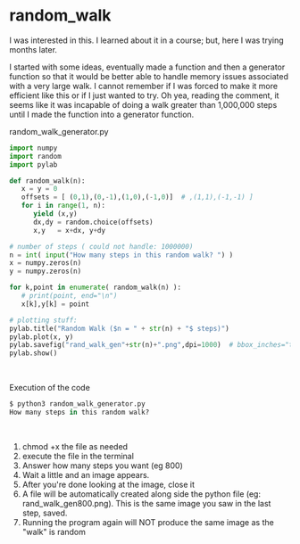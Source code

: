 # random_walk

I was interested in this.   I learned about it in a course; but, here I was trying months later.   

I started with some ideas, eventually made a function and then a generator function so that it would be better able to handle memory issues associated with a very large walk.
I cannot remember if I was forced to make it more efficient like this or if I just wanted to try.  Oh yea, reading the comment, it seems like it was incapable of doing a walk greater than 1,000,000 steps until I made the function into a generator function. 
&nbsp;

random_walk_generator.py
&nbsp;

```python
import numpy
import random
import pylab

def random_walk(n):
   x = y = 0
   offsets = [ (0,1),(0,-1),(1,0),(-1,0)]  # ,(1,1),(-1,-1) ]
   for i in range(1, n):
      yield (x,y)
      dx,dy = random.choice(offsets)
      x,y   = x+dx, y+dy

# number of steps ( could not handle: 1000000)
n = int( input("How many steps in this random walk? ") )
x = numpy.zeros(n)
y = numpy.zeros(n)

for k,point in enumerate( random_walk(n) ):
   # print(point, end="\n")
   x[k],y[k] = point

# plotting stuff:
pylab.title("Random Walk ($n = " + str(n) + "$ steps)")
pylab.plot(x, y)
pylab.savefig("rand_walk_gen"+str(n)+".png",dpi=1000)  # bbox_inches="tight",dpi=600)
pylab.show()
```
&nbsp;

Execution of the code
```python
$ python3 random_walk_generator.py 
How many steps in this random walk? 
```
&nbsp;

1. chmod +x the file as needed
1. execute the file in the terminal
1. Answer how many steps you want (eg 800)
1. Wait a little and an image appears.
1. After you're done looking at the image, close it
1. A file will be automatically created along side the python file (eg: rand_walk_gen800.png).   This is the same image you saw in the last step, saved.
1. Running the program again will NOT produce the same image as the "walk" is random
